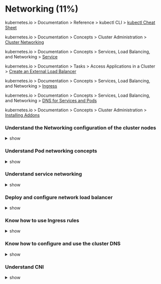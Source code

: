 # Networking (11%)

kubernetes.io > Documentation > Reference > kubectl CLI > [kubectl Cheat Sheet](https://kubernetes.io/docs/reference/kubectl/cheatsheet/)

kubernetes.io > Documentation > Concepts > Cluster Administration > [Cluster Networking](https://kubernetes.io/docs/concepts/cluster-administration/networking/)

kubernetes.io > Documentation > Concepts > Services, Load Balancing, and Networking > [Service](https://kubernetes.io/docs/concepts/services-networking/service/)

kubernetes.io > Documentation > Tasks > Access Applications in a Cluster > [Create an External Load Balancer](https://kubernetes.io/docs/tasks/access-application-cluster/create-external-load-balancer/)

kubernetes.io > Documentation > Concepts > Services, Load Balancing, and Networking > [Ingress](https://kubernetes.io/docs/concepts/services-networking/ingress/)

kubernetes.io > Documentation > Concepts > Services, Load Balancing, and Networking > [DNS for Services and Pods](https://kubernetes.io/docs/concepts/services-networking/dns-pod-service/)

kubernetes.io > Documentation > Concepts > Cluster Administration > [Installing Addons](https://kubernetes.io/docs/concepts/cluster-administration/addons/)



###  

### Understand the Networking configuration of the cluster nodes

<details><summary>show</summary>
<p>

```bash
$ ip addr
$ ip link
$ ip link show ens3
$ arp node01
$ ip link show docker0 
$ ip route show default
$ netstat -nplt
$ netstat -anp | grep etcd

```

</p>
</details>

### Understand Pod networking concepts

<details><summary>show</summary>
<p>



```bash
$ ip netns add white
$ ip netns
$ ip netns exec white ip link
$ ip -n red link
$ ip netns exec white arp
$ ip netns exec white route
$ ip link set veth-white netns white
$ ip -n white addr add 192.168.1.1 dev veth-white
$ ip -n white link set veth-white up
$ ip link add v-net-0 type bridge
$ ip link set dev v-net-0 up
$ ip link add veth-white type veth peer name veth-white-br
$ ip link set veth-white netns white
$ ip link set veth-white-br master v-net-0
$ ip -n white addr add 192.168.1.1 dev veth-white
$ ip -n white link set veth-white up
$ docker network ls
$ docker inspect <network ns>

```

![pod communication]([https://github.com/stretchcloud/cka-lab-practice/blob/master/pod%20networking.jpg](https://github.com/stretchcloud/cka-lab-practice/blob/master/pod networking.jpg))

</p>
</details>

### Understand service networking

<details><summary>show</summary>
<p>

```
$ ps aux | grep kube-api

--service-cluster-ip-range=10.0.0.0/24

$ iptables -L -t net | grep <service name>
$ cat /var/log/kube-proxy.log
$ kubectl logs weave-net-cwpbj weave -n kube-system

check for ipalloc-range:

$ kubectl logs <kube-proxy-pod> -n kube-system

Check for "Flag proxy-mode="" unknown, assuming iptables proxy"
```



</p>
</details>

### Deploy and configure network load balancer

<details><summary>show</summary>
<p>

```bash
$ cat influxdbpod.yaml

apiVersion: v1
kind: Pod
metadata:
  name: influxdb
  labels:
    name: influxdb
spec:
  containers:
     - name: influxdb
       image: influxdb
       ports:
         - containerPort: 8086

$ cat influxdbservice.yaml

kind: Service
apiVersion: v1
metadata:
  name: influxdb
spec:
  type: LoadBalancer
  ports:
    - port: 8086
  selector:
    name: influxdb

```



</p>
</details>

### Know how to use Ingress rules

<details><summary>show</summary>
<p>

```bash
$ cat ingress-controller.yaml

---

kind: Namespace
apiVersion: v1
metadata:
  name: ingress-space

---

kind: ConfigMap
apiVersion: v1
metadata:
  name: nginx-configuration
  namespace: ingress-space

---
apiVersion: extensions/v1beta1
kind: Deployment
metadata:
  name: nginx-ingress-controller
  namespace: ingress-space
spec:
  replicas: 1
  selector:
    matchLabels:
      name: nginx-ingress
  template:
    metadata:
      labels:
        name: nginx-ingress
    spec:
      serviceAccountName: nginx-ingress-serviceaccount
      containers:
        - name: nginx-ingress-controller
          image: quay.io/kubernetes-ingress-controller/nginx-ingress-controller:0.21.0
          args:
            - /nginx-ingress-controller
            - --configmap=$(POD_NAMESPACE)/nginx-configuration
            - --default-backend-service=app-space/default-http-backend
          env:
            - name: POD_NAME
              valueFrom:
                fieldRef:
                  fieldPath: metadata.name
            - name: POD_NAMESPACE
              valueFrom:
                fieldRef:
                  fieldPath: metadata.namespace
          ports:
            - name: http
              containerPort: 80
            - name: https
              containerPort: 443

---
apiVersion: v1
kind: Service
metadata:
  name: ingress-service
  namespace: ingress-space
spec:
  type: NodePort
  ports:
  - port: 80
    targetPort: 80
    protocol: TCP
    nodePort: 30080
    name: http
  - port: 443
    targetPort: 443
    protocol: TCP
    name: https
  selector:
    name: nginx-ingress


---
apiVersion: v1
kind: ServiceAccount
metadata:
  name: nginx-ingress-serviceaccount
  namespace: ingress-space
  labels:
    app.kubernetes.io/name: ingress-nginx
    app.kubernetes.io/part-of: ingress-nginx

---
apiVersion: rbac.authorization.k8s.io/v1beta1
kind: ClusterRole
metadata:
  name: nginx-ingress-clusterrole
  labels:
    app.kubernetes.io/name: ingress-nginx
    app.kubernetes.io/part-of: ingress-nginx
rules:
  - apiGroups:
      - ""
    resources:
      - configmaps
      - endpoints
      - nodes
      - pods
      - secrets
    verbs:
      - list
      - watch
  - apiGroups:
      - ""
    resources:
      - nodes
    verbs:
      - get
  - apiGroups:
      - ""
    resources:
      - services
    verbs:
      - get
      - list
      - watch
  - apiGroups:
      - "extensions"
    resources:
      - ingresses
    verbs:
      - get
      - list
      - watch
  - apiGroups:
      - ""
    resources:
      - events
    verbs:
      - create
      - patch
  - apiGroups:
      - "extensions"
    resources:
      - ingresses/status
    verbs:
      - update

---
apiVersion: rbac.authorization.k8s.io/v1beta1
kind: Role
metadata:
  name: nginx-ingress-role
  namespace: ingress-space
  labels:
    app.kubernetes.io/name: ingress-nginx
    app.kubernetes.io/part-of: ingress-nginx
rules:
  - apiGroups:
      - ""
    resources:
      - configmaps
      - pods
      - secrets
      - namespaces
    verbs:
      - get
  - apiGroups:
      - ""
    resources:
      - configmaps
    resourceNames:
      # Defaults to "<election-id>-<ingress-class>"
      # Here: "<ingress-controller-leader>-<nginx>"
      # This has to be adapted if you change either parameter
      # when launching the nginx-ingress-controller.
      - "ingress-controller-leader-nginx"
    verbs:
      - get
      - update
  - apiGroups:
      - ""
    resources:
      - configmaps
    verbs:
      - create
  - apiGroups:
      - ""
    resources:
      - endpoints
    verbs:
      - get

---
apiVersion: rbac.authorization.k8s.io/v1beta1
kind: RoleBinding
metadata:
  name: nginx-ingress-role-nisa-binding
  namespace: ingress-space
  labels:
    app.kubernetes.io/name: ingress-nginx
    app.kubernetes.io/part-of: ingress-nginx
roleRef:
  apiGroup: rbac.authorization.k8s.io
  kind: Role
  name: nginx-ingress-role
subjects:
  - kind: ServiceAccount
    name: nginx-ingress-serviceaccount


---
apiVersion: rbac.authorization.k8s.io/v1beta1
kind: ClusterRoleBinding
metadata:
  name: nginx-ingress-clusterrole-nisa-binding
  labels:
    app.kubernetes.io/name: ingress-nginx
    app.kubernetes.io/part-of: ingress-nginx
roleRef:
  apiGroup: rbac.authorization.k8s.io
  kind: ClusterRole
  name: nginx-ingress-clusterrole
subjects:
  - kind: ServiceAccount
    name: nginx-ingress-serviceaccount
    namespace: ingress-space


$ cat ingress-resource.yaml

---
apiVersion: extensions/v1beta1
kind: Ingress
metadata:
  name: ingress-wear-watch
  namespace: app-space
  annotations:
    nginx.ingress.kubernetes.io/rewrite-target: /
    nginx.ingress.kubernetes.io/ssl-redirect: "false"
spec:
  rules:
  - http:
      paths:
      - path: /wear
        backend:
          serviceName: wear-service
          servicePort: 8080
      - path: /watch
        backend:
          serviceName: video-service
          servicePort: 8080

$ kubectl get ingress
$ kubectl describe ingress --namespace app-space
$ kubectl create ns ingress-space
$ kubectl create configmap nginx-configuration --namespace ingress-space
$ kubectl create serviceaccount ingress-serviceaccount --namespace ingress-space
$ kubectl get roles,rolebindings --namespace ingress-space
$ kubectl expose deployment -n ingress-space ingress-controller --type=NodePort --port=80 --name=ingress --dry-run -o yaml > ingress.yaml

```



![Ingress Flow](https://github.com/stretchcloud/cka-lab-practice/blob/master/Ingress-Flow.png)



</p>
</details>

### Know how to configure and use the cluster DNS

<details><summary>show</summary>
<p>

```bash
$ curl http://web-service.apps.svc.cluster.local
$ curl http://10-10-10-5.apps.pod.cluster.local
$ cat /etc/coredns/Corefile
$ kubectl get configmap -n kube-system
$ kubectl get service -n kube-system
$ ps aux | grep coredns

-conf /etc/coredns/Corefile

$ kubectl exec <coredns pod> -n kube-system ps
$ kubectl describe configmap coredns -n kube-system
$ kubectl set env deployment/webapp DB_Host=mysql.payroll
$ kubectl exec -it hr nslookup mysql.payroll > /root/nslookup.out

```

</p>
</details>

### Understand CNI

<details><summary>show</summary>
<p>

```bash
$ cat /etc/system/system.d/kubelet.service

--network-plugin=cni \\
--cni-bin-dir=/opt/cni/bin \\
--cni-conf-dir=/etc/cni/net.d \\

$ ps -aux | grep -i kubelet
$ cat /etc/cni/net.d/net-script.conf

{
	"cniversion": "0.2.0",
	"name": "mynet",
	"type": "net-script",
	"bridge": "cni0",
	"isGateway": true,
	"ipMasq": true,
	"ipam": {
		"type": "host-local",
		"subnet": "10.10.0.0/16",
		"routes": [
		{
			"dst": "0.0.0.0/0"
		}
		]
	}
}

$ kubectl apply -f "https://cloud.weave.works/k8s/net?k8s-version=$(kubectl version | base64 | tr -d '\n')"

Weave CNI Range -> 10.32.0.0/12 (10.32.0.1 - 10.47.255.254)

$ ip addr show weave
```

</p>
</details>

